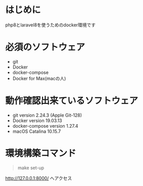 # はじめに
php8とlaravel8を使うためのdocker環境です

# 必須のソフトウェア
- git
- Docker
- docker-compose
- Docker for Max(macの人)

# 動作確認出来ているソフトウェア
- git version 2.24.3 (Apple Git-128)
- Docker version 19.03.13
- docker-compose version 1.27.4
- macOS Catalina 10.15.7

# 環境構築コマンド
> make set-up

http://127.0.0.1:8000/
へアクセス

